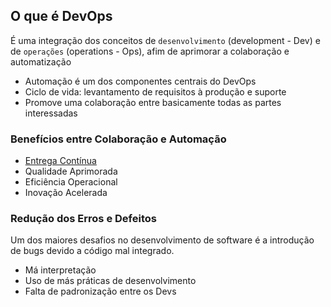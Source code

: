 ## O que é DevOps

É uma integração dos conceitos de `desenvolvimento` (development - Dev) e de `operações` (operations - Ops), afim de aprimorar a colaboração e automatização

- Automação é um dos componentes centrais do DevOps
- Ciclo de vida: levantamento de requisitos à produção e suporte
- Promove uma colaboração entre basicamente todas as partes interessadas

### Benefícios entre Colaboração e Automação

- [Entrega Contínua](Integração-Contínua.md)
- Qualidade Aprimorada
- Eficiência Operacional
- Inovação Acelerada

### Redução dos Erros e Defeitos

Um dos maiores desafios no desenvolvimento de software é a introdução de bugs devido a código mal integrado.

- Má interpretação
- Uso de más práticas de desenvolvimento
- Falta de padronização entre os Devs